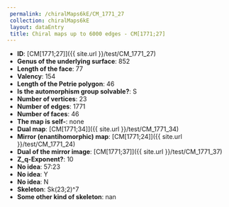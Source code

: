 ```yaml
--- 
 permalink: /chiralMaps6kE/CM_1771_27 
 collection: chiralMaps6kE
 layout: dataEntry
 title: Chiral maps up to 6000 edges - CM[1771;27]
---
```


- **ID**: [CM[1771;27]]({{ site.url }}/test/CM_1771_27)
- **Genus of the underlying surface**: 852
- **Length of the face**: 77
- **Valency**: 154
- **Length of the Petrie polygon**: 46
- **Is the automorphism group solvable?**: S
- **Number of vertices**: 23
- **Number of edges**: 1771
- **Number of faces**: 46
- **The map is self-**: none
- **Dual map**: [CM[1771;34]]({{ site.url }}/test/CM_1771_34)
- **Mirror (enantihomorphic) map**: [CM[1771;24]]({{ site.url }}/test/CM_1771_24)
- **Dual of the mirror image**: [CM[1771;37]]({{ site.url }}/test/CM_1771_37)
- **Z_q-Exponent?**: 10
- **No idea**:  57:23
- **No idea**: Y
- **No idea**: N
- **Skeleton**: Sk(23;2)^7
- **Some other kind of skeleton**: nan
